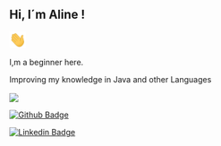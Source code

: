 

## Hi, I´m Aline ! 
<img src="https://github.com/ABSphreak/ABSphreak/blob/master/gifs/Hi.gif" width="30px"></h2>


I,m a beginner here.

Improving my knowledge in Java and other Languages


<a href="https://github.com/alineferlini">
  <img height="180em"   align="center" src="https://github-readme-stats.vercel.app/api?username=alineferlini&show_icons=true&theme=react&include_all_commits=true&count_private=true"/>
  
[![Github Badge](https://img.shields.io/badge/-Github-000?style=flat-square&logo=Github&logoColor=white&link=https://github.com/alineferlini)](https://github.com/alineferlini)

[![Linkedin Badge](https://img.shields.io/badge/-LinkedIn-blue?style=flat-square&logo=Linkedin&logoColor=white&link=https://www.linkedin.com/in/aline-ferlini-bambirra)](https://www.linkedin.com/in/aline-ferlini-bambirra-883797171/)

